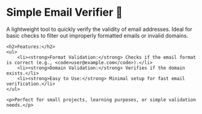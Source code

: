 <!DOCTYPE html>
<html lang="en">
<head>
    <meta charset="UTF-8">
    <meta name="viewport" content="width=device-width, initial-scale=1.0">
    <title>Simple Email Verifier</title>
</head>
<body>
    <h1>Simple Email Verifier 📧</h1>
    <p>A lightweight tool to quickly verify the validity of email addresses. Ideal for basic checks to filter out improperly formatted emails or invalid domains.</p>
    
    <h2>Features:</h2>
    <ul>
        <li><strong>Format Validation:</strong> Checks if the email format is correct (e.g., <code>user@example.com</code>).</li>
        <li><strong>Domain Validation:</strong> Verifies if the domain exists.</li>
        <li><strong>Easy to Use:</strong> Minimal setup for fast email verification.</li>
    </ul>

    <p>Perfect for small projects, learning purposes, or simple validation needs.</p>
</body>
</html>
